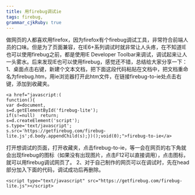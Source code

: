 ```yaml
---
title: 用firebug调试ie
tags: firebug,
grammar_cjkRuby: true
---
```



做网页的人都喜欢用firefox，因为firefox有个firebug调试工具，非常符合前端人员的口味。但是为了页面兼容，在IE6+系列调试时就非常让人头疼，在不知道IE也可以使用firebug之前，都是使用IE Developer Toolbar来调试，调试起来让人一头雾水。后来发现IE也可以使用firebug，感觉还不错，总结给大家分享一下：
1、桌面点击右键，新建个文本文档，把下面这段代码粘贴在文档中，把文档重命名为firebug.htm，用ie浏览器打开此htm文件，在链接firebug-to-ie处点击右键，添加到收藏夹。

	<a href="javascript:(
	function(){
	var d=document, 
	s=d.getElementById('firebug-lite');
	if(s!=null)  return;
	s=d.createElement('script');
	s.type='text/javascript';
	s.src='https://getfirebug.com/firebug-lite.js';d.body.appendChild(s);})();void(0);">firebug-to-ie</a> 

打开想调试的页面，打开收藏夹，点击firebug-to-ie，等一会在网页的右下角就会出现firebug的图标（如果没有出现图片，点击F12可以直接调用），点击图标，就可以用firebug调试网页了。
2、对于自己制作的网页可以在调试时，先在head部分加入下面的代码，调试成功后再删除。

    <script type="text/javascript" src="https://getfirebug.com/firebug-lite.js"></script>
